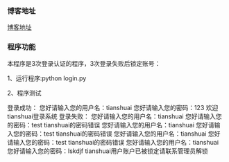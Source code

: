 ### 博客地址
[博客地址](http://www.cnblogs.com/luotianshuai/p/4949497.html)


### 程序功能

本程序是3次登录认证的程序，3次登录失败后锁定账号：


1、运行程序:python login.py


2、程序测试

登录成功：
您好请输入您的用户名：tianshuai
您好请输入您的密码：123
欢迎tianshuai登录系统
登录失败：
您好请输入您的用户名：tianshuai
您好请输入您的密码：test
tianshuai的密码错误
您好请输入您的用户名：tianshuai
您好请输入您的密码：test
tianshuai的密码错误
您好请输入您的用户名：tianshuai
您好请输入您的密码：test
tianshuai的密码错误
您好请输入您的用户名：tianshuai
您好请输入您的密码：lskdjf
tianshuai用户账户已被锁定请联系管理员解锁
